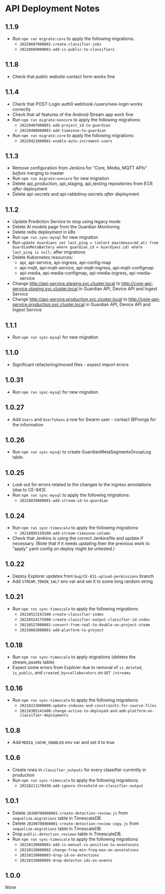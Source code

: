 # API Deployment Notes

## 1.1.9
- Run `npm run migrate:core` to apply the following migrations:
  - `20220607000002-create-classifier-jobs`
  - `20220609000001-add-is-public-to-classifiers`

## 1.1.8
- Check that public website contact form works fine

## 1.1.4
- Check that POST-Login auth0 webhook /users/new-login works correctly
- Check that all features of the Android Stream app work fine
- Run `npm run migrate:noncore` to apply the following migrations:
  - `20220407000001-add-project_id-to-guardian`
  - `20220408000001-add-timezone-to-guardian`
- Run `npm run migrate:core` to apply the following migrations:
  - `20220421000001-enable-auto-increment-users`

## 1.1.3
- Remove configuration from Jenkins for "Core, Media, MQTT APIs" _before_ merging to master
- Run `npm run migrate:noncore` for new migration
- Delete api_production, api_staging, api_testing repositories from ECR _after_ deployment
- Delete api-secrets and api-rabbitmq-secrets _after_ deployment

## 1.1.2
- Update Prediction Service to stop using legacy mode
- Delete AI models page from the Guardian Monitoring
- Delete redis deployment in k8s
- Run `npm run sync-mysql` for new migration
- Run `update Guardians set last_ping = (select max(measured_at) from GuardianMetaBattery where guardian_id = Guardians.id) where last_ping is null;` after migrations
- Delete Kubernetes resources:
  - api, api-service, api-ingress, api-config-map
  - api-mqtt, api-mqtt-service, api-mqtt-ingress, api-mqtt-configmap
  - api-media, api-media-configmap, api-media-ingress, api-media-service
- Change http://api-service.staging.svc.cluster.local to http://core-api-service.staging.svc.cluster.local in Guardian API, Device API and Ingest Service
- Change http://api-service.production.svc.cluster.local to http://core-api-service.production.svc.cluster.local in Guardian API, Device API and Ingest Service

## 1.1.1
- Run `npm run sync-mysql` for new migration

## 1.1.0
- Significant refactoring/moved files - expect import errors

## 1.0.31
- Run `npm run sync-mysql` for new migration

## 1.0.27
- Add `Users` and `UserTokens` a row for Swarm user - contact @Frongs for the information

## 1.0.26
- Run `npm run sync-mysql` to create GuardianMetaSegmentsGroupLog table.

## 1.0.25
- Look out for errors related to the changes to the ingress annotations
  (due to CE-943).
- Run `npm run sync-mysql` to apply the following migrations:
  - `20210830000001-add-stream-id-to-guardian`

## 1.0.24
- Run `npm run sync-timescale` to apply the following migrations:
  - `20210805150100-add-stream-timezone-column`
- Check that Jenkins is using the correct Jenkinsfile and update if necessary.
  (Note that if it needs updating then the previous work to "apply" yaml
  config on deploy might be untested.)

## 1.0.22
- Deploy Explorer updates from `bug/CE-831-upload-permissions` branch
- Add `STREAM_TOKEN_SALT` env var and set it to some long random string

## 1.0.21

- Run `npm run sync-timescale` to apply the following migrations:
  - `20210523191500-create-classifier-index`
  - `20210524175900-create-classifier-output-classifier-id-index`
  - `20210527000001-convert-from-real-to-double-on-project-steam`
  - `20210603000001-add-platform-to-project`

## 1.0.18

- Run `npm run sync-timescale` to apply migrations (deletes the stream_assets table)
- Expect some errors from Explorer due to removal of `is_deleted`, `is_public`, and `created_by=collaborators` on `GET /streams`

## 1.0.16

- Run `npm run sync-timescale` to apply the following migrations:
  - `20210223000000-update-indexes-and-constraints-for-source-files`
  - `20210305141400-change-active-to-deployed-and-add-platform-on-classifier-deployments`

## 1.0.8

- Add `MEDIA_CACHE_ENABLED` env var and set it to true

## 1.0.6

- Create rows in `classifier_outputs` for every classifier currently in production
- Run `npm run sync-timescale` to apply the following migrations:
  - `20210211170430-add-ignore-threshold-on-classifier-output`

## 1.0.1

- Delete `20200708000001-create-detection-review.js` from `sequelize.migrations` table in TimescaleDB.
- Delete `20200708000001-create-detection-review copy.js` from `sequelize.migrations` table in TimescaleDB.
- Drop `public.detection_reviews` table in TimescaleDB.
- Run `npm run sync-timescale` to apply the following migrations:
  - `20210130000001-add-is-manual-is-positive-to-annotaions`
  - `20210130000002-change-freq-min-freq-max-on-annotations`
  - `20210130000003-drop-id-on-detections`
  - `20210130000005-drop-detecton-ids-on-events`

## 1.0.0

_None_
